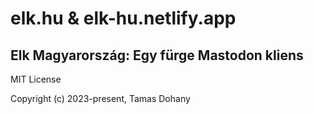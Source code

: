 # elk.hu & elk-hu.netlify.app
## Elk Magyarország: Egy fürge Mastodon kliens

MIT License

Copyright (c) 2023-present, Tamas Dohany
